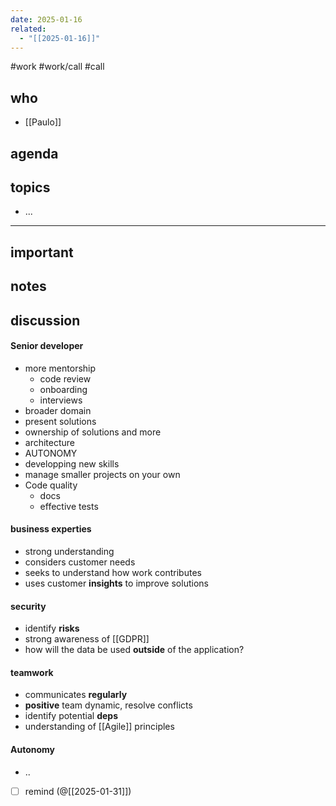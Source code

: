 ```yaml
---
date: 2025-01-16
related:
  - "[[2025-01-16]]"
---
```

#work #work/call #call

## who
- [[Paulo]]
## agenda

## topics
- ...

---

## important

## notes

## discussion

#### Senior developer
- more mentorship
	- code review
	- onboarding
	- interviews
- broader domain
- present solutions
- ownership of solutions and more
- architecture
- AUTONOMY
- developping new skills
- manage smaller projects on your own
- Code quality
	- docs
	- effective tests
#### business experties
- strong understanding
- considers customer needs
- seeks to understand how work contributes
- uses customer **insights** to improve solutions
#### security
- identify **risks**
- strong awareness of [[GDPR]]
- how will the data be used **outside** of the application?
#### teamwork
-  communicates **regularly**
- **positive** team dynamic, resolve conflicts
- identify potential **deps**
- understanding of [[Agile]] principles

#### Autonomy
- ..

- [ ] remind (@[[2025-01-31]])
